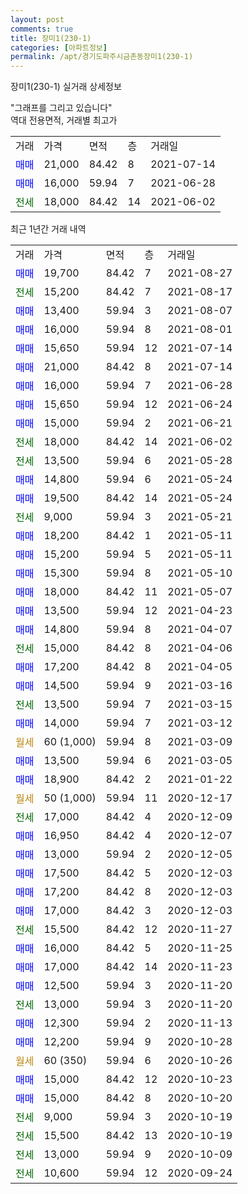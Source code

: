 ```yaml
---
layout: post
comments: true
title: 장미1(230-1)
categories: [아파트정보]
permalink: /apt/경기도파주시금촌동장미1(230-1)
---
```


장미1(230-1) 실거래 상세정보

<script type="text/javascript">
  google.charts.load('current', {'packages':['line', 'corechart']});
  google.charts.setOnLoadCallback(drawChart);

  function drawChart() {
    var data = new google.visualization.DataTable();
    data.addColumn('date', '거래일');
    data.addColumn('number', "매매");
    data.addColumn('number', "전세");
    data.addColumn('number', "전매");

    data.addRows([[new Date(Date.parse("2021-08-27")), 19700, null, null], [new Date(Date.parse("2021-08-17")), null, 15200, null], [new Date(Date.parse("2021-08-07")), 13400, null, null], [new Date(Date.parse("2021-08-01")), 16000, null, null], [new Date(Date.parse("2021-07-14")), 15650, null, null], [new Date(Date.parse("2021-07-14")), 21000, null, null], [new Date(Date.parse("2021-06-28")), 16000, null, null], [new Date(Date.parse("2021-06-24")), 15650, null, null], [new Date(Date.parse("2021-06-21")), 15000, null, null], [new Date(Date.parse("2021-06-02")), null, 18000, null], [new Date(Date.parse("2021-05-28")), null, 13500, null], [new Date(Date.parse("2021-05-24")), 14800, null, null], [new Date(Date.parse("2021-05-24")), 19500, null, null], [new Date(Date.parse("2021-05-21")), null, 9000, null], [new Date(Date.parse("2021-05-11")), 18200, null, null], [new Date(Date.parse("2021-05-11")), 15200, null, null], [new Date(Date.parse("2021-05-10")), 15300, null, null], [new Date(Date.parse("2021-05-07")), 18000, null, null], [new Date(Date.parse("2021-04-23")), 13500, null, null], [new Date(Date.parse("2021-04-07")), 14800, null, null], [new Date(Date.parse("2021-04-06")), null, 15000, null], [new Date(Date.parse("2021-04-05")), 17200, null, null], [new Date(Date.parse("2021-03-16")), 14500, null, null], [new Date(Date.parse("2021-03-15")), null, 13500, null], [new Date(Date.parse("2021-03-12")), 14000, null, null], [new Date(Date.parse("2021-03-09")), null, null, null], [new Date(Date.parse("2021-03-05")), 13500, null, null], [new Date(Date.parse("2021-01-22")), 18900, null, null], [new Date(Date.parse("2020-12-17")), null, null, null], [new Date(Date.parse("2020-12-09")), null, 17000, null], [new Date(Date.parse("2020-12-07")), 16950, null, null], [new Date(Date.parse("2020-12-05")), 13000, null, null], [new Date(Date.parse("2020-12-03")), 17500, null, null], [new Date(Date.parse("2020-12-03")), 17200, null, null], [new Date(Date.parse("2020-12-03")), 17000, null, null], [new Date(Date.parse("2020-11-27")), null, 15500, null], [new Date(Date.parse("2020-11-25")), 16000, null, null], [new Date(Date.parse("2020-11-23")), 17000, null, null], [new Date(Date.parse("2020-11-20")), 12500, null, null], [new Date(Date.parse("2020-11-20")), null, 13000, null], [new Date(Date.parse("2020-11-13")), 12300, null, null], [new Date(Date.parse("2020-10-28")), 12200, null, null], [new Date(Date.parse("2020-10-26")), null, null, null], [new Date(Date.parse("2020-10-23")), 15000, null, null], [new Date(Date.parse("2020-10-20")), 15000, null, null], [new Date(Date.parse("2020-10-19")), null, 9000, null], [new Date(Date.parse("2020-10-19")), null, 15500, null], [new Date(Date.parse("2020-10-09")), null, 13000, null], [new Date(Date.parse("2020-09-24")), null, 10600, null]]);

    var options = {
      hAxis: {
        format: 'yyyy/MM/dd'
      },    
      lineWidth: 0,
      pointsVisible: true,    
      title: '최근 1년간 유형별 실거래가 분포',
      legend: { position: 'bottom' }
    };

    var formatter = new google.visualization.NumberFormat({pattern:'###,###'} );
    formatter.format(data, 1);
    formatter.format(data, 2);
    
    setTimeout(function() {
        var chart = new google.visualization.LineChart(document.getElementById('columnchart_material'));
        chart.draw(data, (options));
        document.getElementById('loading').style.display = 'none';
    }, 1000);
  }
</script>


<div id="loading" style="z-index:20; display: block; margin-left: 0px">"그래프를 그리고 있습니다"</div>
<div id="columnchart_material" style="width: 95%; margin-left: 0px; display: block"></div>
<!-- contents start -->
역대 전용면적, 거래별 최고가
<table class="sortable">
    <tr>
      <td>거래</td>
      <td>가격</td>
      <td>면적</td>
      <td>층</td>
      <td>거래일</td>
    </tr>
        <tr>
          <td><a style="color: blue">매매</a></td>
          <td>21,000</td>
          <td>84.42</td>
          <td>8</td>
          <td>2021-07-14</td>
        </tr>            <tr>
          <td><a style="color: blue">매매</a></td>
          <td>16,000</td>
          <td>59.94</td>
          <td>7</td>
          <td>2021-06-28</td>
        </tr>        
        <tr>
              <td><a style="color: darkgreen">전세</a></td>
              <td>18,000</td>
              <td>84.42</td>
              <td>14</td>
              <td>2021-06-02</td>
            </tr>        
    
</table>

최근 1년간 거래 내역

<table class="sortable">
    <tr>
      <td>거래</td>
      <td>가격</td>
      <td>면적</td>
      <td>층</td>
      <td>거래일</td>
    </tr>
    <tr>
      <td><a style="color: blue">매매</a></td>
      <td>19,700</td>
      <td>84.42</td>
      <td>7</td>
      <td>2021-08-27</td>
    </tr>          <tr>
      <td><a style="color: darkgreen">전세</a></td>
      <td>15,200</td>
      <td>84.42</td>
      <td>7</td>
      <td>2021-08-17</td>
    </tr>          <tr>
      <td><a style="color: blue">매매</a></td>
      <td>13,400</td>
      <td>59.94</td>
      <td>3</td>
      <td>2021-08-07</td>
    </tr>          <tr>
      <td><a style="color: blue">매매</a></td>
      <td>16,000</td>
      <td>59.94</td>
      <td>8</td>
      <td>2021-08-01</td>
    </tr>          <tr>
      <td><a style="color: blue">매매</a></td>
      <td>15,650</td>
      <td>59.94</td>
      <td>12</td>
      <td>2021-07-14</td>
    </tr>          <tr>
      <td><a style="color: blue">매매</a></td>
      <td>21,000</td>
      <td>84.42</td>
      <td>8</td>
      <td>2021-07-14</td>
    </tr>          <tr>
      <td><a style="color: blue">매매</a></td>
      <td>16,000</td>
      <td>59.94</td>
      <td>7</td>
      <td>2021-06-28</td>
    </tr>          <tr>
      <td><a style="color: blue">매매</a></td>
      <td>15,650</td>
      <td>59.94</td>
      <td>12</td>
      <td>2021-06-24</td>
    </tr>          <tr>
      <td><a style="color: blue">매매</a></td>
      <td>15,000</td>
      <td>59.94</td>
      <td>2</td>
      <td>2021-06-21</td>
    </tr>          <tr>
      <td><a style="color: darkgreen">전세</a></td>
      <td>18,000</td>
      <td>84.42</td>
      <td>14</td>
      <td>2021-06-02</td>
    </tr>          <tr>
      <td><a style="color: darkgreen">전세</a></td>
      <td>13,500</td>
      <td>59.94</td>
      <td>6</td>
      <td>2021-05-28</td>
    </tr>          <tr>
      <td><a style="color: blue">매매</a></td>
      <td>14,800</td>
      <td>59.94</td>
      <td>6</td>
      <td>2021-05-24</td>
    </tr>          <tr>
      <td><a style="color: blue">매매</a></td>
      <td>19,500</td>
      <td>84.42</td>
      <td>14</td>
      <td>2021-05-24</td>
    </tr>          <tr>
      <td><a style="color: darkgreen">전세</a></td>
      <td>9,000</td>
      <td>59.94</td>
      <td>3</td>
      <td>2021-05-21</td>
    </tr>          <tr>
      <td><a style="color: blue">매매</a></td>
      <td>18,200</td>
      <td>84.42</td>
      <td>1</td>
      <td>2021-05-11</td>
    </tr>          <tr>
      <td><a style="color: blue">매매</a></td>
      <td>15,200</td>
      <td>59.94</td>
      <td>5</td>
      <td>2021-05-11</td>
    </tr>          <tr>
      <td><a style="color: blue">매매</a></td>
      <td>15,300</td>
      <td>59.94</td>
      <td>8</td>
      <td>2021-05-10</td>
    </tr>          <tr>
      <td><a style="color: blue">매매</a></td>
      <td>18,000</td>
      <td>84.42</td>
      <td>11</td>
      <td>2021-05-07</td>
    </tr>          <tr>
      <td><a style="color: blue">매매</a></td>
      <td>13,500</td>
      <td>59.94</td>
      <td>12</td>
      <td>2021-04-23</td>
    </tr>          <tr>
      <td><a style="color: blue">매매</a></td>
      <td>14,800</td>
      <td>59.94</td>
      <td>8</td>
      <td>2021-04-07</td>
    </tr>          <tr>
      <td><a style="color: darkgreen">전세</a></td>
      <td>15,000</td>
      <td>84.42</td>
      <td>8</td>
      <td>2021-04-06</td>
    </tr>          <tr>
      <td><a style="color: blue">매매</a></td>
      <td>17,200</td>
      <td>84.42</td>
      <td>8</td>
      <td>2021-04-05</td>
    </tr>          <tr>
      <td><a style="color: blue">매매</a></td>
      <td>14,500</td>
      <td>59.94</td>
      <td>9</td>
      <td>2021-03-16</td>
    </tr>          <tr>
      <td><a style="color: darkgreen">전세</a></td>
      <td>13,500</td>
      <td>59.94</td>
      <td>7</td>
      <td>2021-03-15</td>
    </tr>          <tr>
      <td><a style="color: blue">매매</a></td>
      <td>14,000</td>
      <td>59.94</td>
      <td>7</td>
      <td>2021-03-12</td>
    </tr>          <tr>
      <td><a style="color: darkgoldenrod">월세</a></td>
      <td>60 (1,000)</td>
      <td>59.94</td>
      <td>8</td>
      <td>2021-03-09</td>
    </tr>          <tr>
      <td><a style="color: blue">매매</a></td>
      <td>13,500</td>
      <td>59.94</td>
      <td>6</td>
      <td>2021-03-05</td>
    </tr>          <tr>
      <td><a style="color: blue">매매</a></td>
      <td>18,900</td>
      <td>84.42</td>
      <td>2</td>
      <td>2021-01-22</td>
    </tr>          <tr>
      <td><a style="color: darkgoldenrod">월세</a></td>
      <td>50 (1,000)</td>
      <td>59.94</td>
      <td>11</td>
      <td>2020-12-17</td>
    </tr>          <tr>
      <td><a style="color: darkgreen">전세</a></td>
      <td>17,000</td>
      <td>84.42</td>
      <td>4</td>
      <td>2020-12-09</td>
    </tr>          <tr>
      <td><a style="color: blue">매매</a></td>
      <td>16,950</td>
      <td>84.42</td>
      <td>4</td>
      <td>2020-12-07</td>
    </tr>          <tr>
      <td><a style="color: blue">매매</a></td>
      <td>13,000</td>
      <td>59.94</td>
      <td>2</td>
      <td>2020-12-05</td>
    </tr>          <tr>
      <td><a style="color: blue">매매</a></td>
      <td>17,500</td>
      <td>84.42</td>
      <td>5</td>
      <td>2020-12-03</td>
    </tr>          <tr>
      <td><a style="color: blue">매매</a></td>
      <td>17,200</td>
      <td>84.42</td>
      <td>8</td>
      <td>2020-12-03</td>
    </tr>          <tr>
      <td><a style="color: blue">매매</a></td>
      <td>17,000</td>
      <td>84.42</td>
      <td>3</td>
      <td>2020-12-03</td>
    </tr>          <tr>
      <td><a style="color: darkgreen">전세</a></td>
      <td>15,500</td>
      <td>84.42</td>
      <td>12</td>
      <td>2020-11-27</td>
    </tr>          <tr>
      <td><a style="color: blue">매매</a></td>
      <td>16,000</td>
      <td>84.42</td>
      <td>5</td>
      <td>2020-11-25</td>
    </tr>          <tr>
      <td><a style="color: blue">매매</a></td>
      <td>17,000</td>
      <td>84.42</td>
      <td>14</td>
      <td>2020-11-23</td>
    </tr>          <tr>
      <td><a style="color: blue">매매</a></td>
      <td>12,500</td>
      <td>59.94</td>
      <td>3</td>
      <td>2020-11-20</td>
    </tr>          <tr>
      <td><a style="color: darkgreen">전세</a></td>
      <td>13,000</td>
      <td>59.94</td>
      <td>3</td>
      <td>2020-11-20</td>
    </tr>          <tr>
      <td><a style="color: blue">매매</a></td>
      <td>12,300</td>
      <td>59.94</td>
      <td>2</td>
      <td>2020-11-13</td>
    </tr>          <tr>
      <td><a style="color: blue">매매</a></td>
      <td>12,200</td>
      <td>59.94</td>
      <td>9</td>
      <td>2020-10-28</td>
    </tr>          <tr>
      <td><a style="color: darkgoldenrod">월세</a></td>
      <td>60 (350)</td>
      <td>59.94</td>
      <td>6</td>
      <td>2020-10-26</td>
    </tr>          <tr>
      <td><a style="color: blue">매매</a></td>
      <td>15,000</td>
      <td>84.42</td>
      <td>12</td>
      <td>2020-10-23</td>
    </tr>          <tr>
      <td><a style="color: blue">매매</a></td>
      <td>15,000</td>
      <td>84.42</td>
      <td>8</td>
      <td>2020-10-20</td>
    </tr>          <tr>
      <td><a style="color: darkgreen">전세</a></td>
      <td>9,000</td>
      <td>59.94</td>
      <td>3</td>
      <td>2020-10-19</td>
    </tr>          <tr>
      <td><a style="color: darkgreen">전세</a></td>
      <td>15,500</td>
      <td>84.42</td>
      <td>13</td>
      <td>2020-10-19</td>
    </tr>          <tr>
      <td><a style="color: darkgreen">전세</a></td>
      <td>13,000</td>
      <td>59.94</td>
      <td>9</td>
      <td>2020-10-09</td>
    </tr>          <tr>
      <td><a style="color: darkgreen">전세</a></td>
      <td>10,600</td>
      <td>59.94</td>
      <td>12</td>
      <td>2020-09-24</td>
    </tr>      </table>
<!-- contents end -->    

